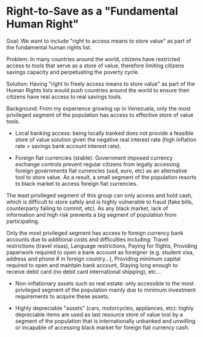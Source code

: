 # Right-to-Save as a "Fundamental Human Right"

Goal:
We want to include "right to access means to store value" as part of the fundamental human rights list.

Problem:
In many countries around the world, citizens have restricted access to tools that serve as a store of value, therefore limiting citizens savings capacity and perpetuating the poverty cycle.

Solution:
Having "right to freely access means to store value" as part of the Human Rights lists would push countries around the world to ensure their citizens have real access to real savings tools.

Background:
From my experience growing up in Venezuela, only the most privileged segment of the population has access to effective store of value tools.

- Local banking access: being locally banked does not provide a feasible store of value solution given the negative real interest rate (high inflation rate > savings bank account interest rate).

- Foreign fiat currencies (stable): Government imposed currency exchange controls prevent regular citizens from legally accessing foreign governments fiat currencies (usd, euro, etc) as an alternative tool to store value. As a result, a small segment of the population resorts to black market to access foreign fiat currencies. 

The least privileged segment of this group can only access and hold cash, which is difficult to store safely and is highly vulnerable to fraud (fake bills, counterparty failing to commit, etc). As any black market, lack of information and high risk prevents a big segment of population from participating.

Only the most privileged segment has access to foreign currency bank accounts due to additional costs and difficulties including:
          Travel restrictions (travel visas),
          Language restrictions,
          Paying for flights,
          Providing paperwork required to open a bank account as foreigner (e.g. student visa, address and phone # in foreign country...), 
          Providing minimum capital required to open and maintain bank account, 
          Staying long enough to receive debit card (no debit card international shipping), etc...

- Non-inflationary assets such as real estate: only accessible to the most privileged segment of the population mainly due to minimum investment requirements to acquire these assets.

- Highly depreciable "assets" (cars, motorcycles, appliances, etc): highly depreciable items are used as last resource store of value tool by a segment of the population that is internationally unbanked and unwilling or incapable of accessing black market for foreign fiat currency cash.



